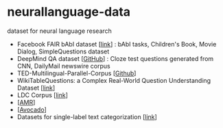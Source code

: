 # neurallanguage-data
dataset for neural language research

- Facebook FAIR bAbI dataset [[link](https://research.facebook.com/researchers/1543934539189348)] : bAbI tasks, Children's Book, Movie Dialog, SimpleQuestions dataset
- DeepMind QA dataset [[GitHub](https://github.com/deepmind/rc-data)] : Cloze test questions generated from CNN, DailyMail newswire corpus
- TED-Multilingual-Parallel-Corpus [[Github](https://github.com/ajinkyakulkarni14/TED-Multilingual-Parallel-Corpus)]
- WikiTableQuestions: a Complex Real-World Question Understanding Dataset [[link](http://nlp.stanford.edu/blog/wikitablequestions-a-complex-real-world-question-understanding-dataset/)]
- LDC Corpus [[link](https://catalog.ldc.upenn.edu/)]
 - [[AMR](https://catalog.ldc.upenn.edu/LDC2014T12 )]
 - [[Avocado](https://catalog.ldc.upenn.edu/LDC2015T03)]
- Datasets for single-label text categorization [[link](http://ana.cachopo.org/datasets-for-single-label-text-categorization)]
